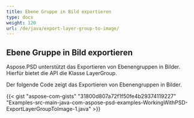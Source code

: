 ```yaml
---
title: Ebene Gruppe in Bild exportieren
type: docs
weight: 120
url: /de/java/export-layer-group-to-image/
---
```


## **Ebene Gruppe in Bild exportieren**
Aspose.PSD unterstützt das Exportieren von Ebenengruppen in Bilder. Hierfür bietet die API die Klasse LayerGroup.

Der folgende Code zeigt das Exportieren von Ebenengruppen in Bilder.

{{< gist "aspose-com-gists" "31800d807a72f1f50fe4b29374119227" "Examples-src-main-java-com-aspose-psd-examples-WorkingWithPSD-ExportLayerGroupToImage-1.java" >}}
